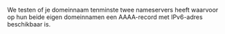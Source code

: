 We testen of je domeinnaam tenminste twee nameservers heeft waarvoor op hun beide eigen domeinnamen een AAAA-record met IPv6-adres beschikbaar is.
